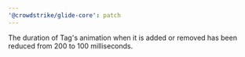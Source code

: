 ```yaml
---
'@crowdstrike/glide-core': patch
---
```


The duration of Tag's animation when it is added or removed has been reduced from 200 to 100 milliseconds.
